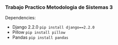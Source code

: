 ### Trabajo Practico Metodologia de Sistemas 3

Dependencies:
- Django 2.2.0 `pip install django==2.2.0`
- Pillow `pip install pillow`
- Pandas `pip install pandas`



  
